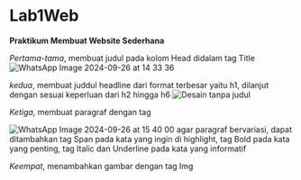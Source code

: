 # Lab1Web

<b>Praktikum Membuat Website Sederhana</b>

<i>Pertama-tama</i>, membuat judul pada kolom Head didalam tag Title
![WhatsApp Image 2024-09-26 at 14 33 36](https://github.com/user-attachments/assets/470c67cc-3d3f-47c1-8fad-9fe7d07bb92e)


<i>kedua</i>, membuat juddul headline dari format terbesar yaitu h1, dilanjut dengan sesuai keperluan dari h2 hingga h6 
![Desain tanpa judul](https://github.com/user-attachments/assets/acbc4dfc-ec90-49b9-81c8-098493161250)


<i>Ketiga</i>, membuat paragraf dengan tag <p>
![WhatsApp Image 2024-09-26 at 15 40 00](https://github.com/user-attachments/assets/eb73a314-ff39-4e0e-945f-9aed53b21c2f)
agar paragraf bervariasi, dapat ditambahkan tag Span pada kata yang ingin di highlight, tag Bold pada kata yang penting, tag Italic dan Underline pada kata yang informatif


<i>Keempat</i>, menambahkan gambar dengan tag Img 
